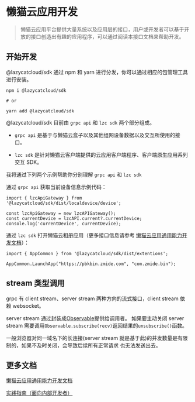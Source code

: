 <!--
 * @Author: Bin
 * @Date: 2023-03-06
 * @FilePath: /lzc-sdk/lang/js/README.md
-->

# 懒猫云应用开发

> 懒猫云应用平台提供大量系统以及应用层的接口，用户或开发者可以基于开放的接口创造出有趣的应用程序，可以通过阅读本接口文档来帮助开发。

## 开始开发

@lazycatcloud/sdk 通过 npm 和 yarn 进行分发，你可以通过相应的包管理工具进行安装。

```
npm i @lazycatcloud/sdk

# or

yarn add @lazycatcloud/sdk
```

@lazycatcloud/sdk 目前由 `grpc api` 和 `lzc sdk` 两个部分组成。

- `grpc api` 是基于与懒猫云盒子以及其他组网设备数据以及交互所使用的接口。

- `lzc sdk` 是针对懒猫云客户端提供的云应用客户端程序、客户端原生应用系列交互 SDK。

我将通过下列两个示例帮助你分别理解 `grpc api` 和 `lzc sdk`

通过 `grpc api` 获取当前设备信息示例代码：

```
import { lzcApiGateway } from '@lazycatcloud/sdk/dist/localdevice/device';

const lzcApiGateway = new lzcAPIGateway();
const currentDevice = lzcAPI.current?.currentDevice;
console.log('currentDevice', currentDevice);
```

通过 `lzc sdk` 打开懒猫云相册应用（更多接口信息请参考 [懒猫云应用通用能力开发文档](./docs/extentions/AppCommon.md)）：

```
import { AppCommon } from '@lazycatcloud/sdk/dist/extentions';

AppCommon.LaunchApp("https://pbkbin.zmide.com", "com.zmide.bin");
```

## stream 类型调用

grpc 有 client stream、server stream 两种方向的流式接口，client stream 依赖 websocket。

server stream 通过封装成[Observable](https://rxjs.dev/guide/observable)提供给调用者。
如果要主动关闭 server stream 需要调用`Observable.subscribe(recv)`返回结果的`unsubscribe()`函数。

一般浏览器对同一域名下的长连接(server stream 就是基于此)的并发数量是有限制的，如果不及时关闭，会导致后续所有正常请求
也无法发送出去。

## 更多文档

[懒猫云应用通用能力开发文档](./docs/extentions/AppCommon.md)

[实践指南（面向内部开发者）](./docs/contribute.md)
